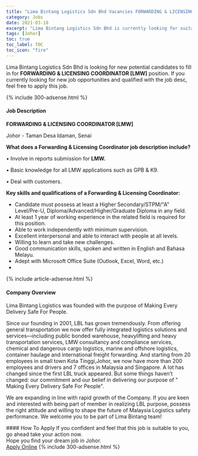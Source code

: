 ```yaml
---
title: "Lima Bintang Logistics Sdn Bhd Vacancies FORWARDING & LICENSING COORDINATOR [LMW]" 
category: Jobs 
date: 2021-03-18 
excerpt: "Lima Bintang Logistics Sdn Bhd is currently looking for suitable person to fill in the FORWARDING & LICENSING COORDINATOR [LMW] which based in Johor" 
tags: [Johor] 
toc: true 
toc_label: TOC 
toc_icon: "fire" 
--- 
```


<p>Lima Bintang Logistics Sdn Bhd is looking for new potential candidates to fill in for <b>FORWARDING & LICENSING COORDINATOR [LMW]</b> position. If you currently looking for new job opportunities and qualified with the job desc, feel free to apply this job.
</p>{% include 300-adsense.html %} 
<div><div><h4>Job Description</h4></div><div><div><span><div><p><strong>FORWARDING &amp; LICENSING COORDINATOR [LMW]&#160;</strong></p><p>Johor - Taman Desa Idaman, Senai</p><p><strong>What does a Forwarding &amp; Licensing Coordinator job description include?</strong></p><p>&#8226; Involve in reports submission for&#160;<strong>LMW.</strong></p><p>&#8226; Basic knowledge for all LMW applications such as GPB &amp; K9.</p><p>&#8226; Deal with customers.</p><p><strong>Key skills and qualifications of a Forwarding &amp; Licensing Coordinator:</strong></p><ul><li>Candidate must possess at least a Higher Secondary/STPM/"A" Level/Pre-U, Diploma/Advanced/Higher/Graduate Diploma in any field.</li><li>At least 1 year of working experience in the related field is required for this position.</li><li>Able to work independently with minimum supervision.</li><li>Excellent interpersonal and able to interact with people at all levels.</li><li>Willing to learn and take new challenges.</li><li>Good communication skills, spoken and written in English and Bahasa Melayu.</li><li>Adept with Microsoft Office Suite (Outlook, Excel, Word, etc.)</li><li>&#160;</li></ul></div></span></div></div></div> 
{% include article-adsense.html %} 
<div><div><h4>Company Overview</h4></div><div><div><span><div><p>Lima Bintang Logistics&#160;was founded with the purpose of Making Every Delivery Safe For People.</p><p>Since our founding in 2001, LBL has grown tremendously. From offering general transportation we now offer fully integrated logistics solutions and services&#8212;including public bonded warehouse, heavylifting and heavy transportation services, LMW consultancy and compliance services, chemical and dangerous cargo logistics, marine and offshore logistics, container haulage and international freight forwarding. And starting from 20 employees in small town Kota Tinggi,Johor, we now have more than 200 employees and drivers and 7 offices in Malaysia and Singapore. A lot has changed since the first LBL truck appeared. But some things haven&#8217;t changed: our commitment and our belief in delivering our purpose of " Making Every Delivery Safe For People".</p><p>We are expanding in line with rapid growth of the Company. If you are keen and interested with being part of member in realizing LBL purpose, possess the right attitude and willing to shape the future of Malaysia Logistics safety performance. We welcome you to be part of Lima Bintang team!</p></div></span></div></div></div> 
#### How To Apply 
If you confident and feel that this job is suitable to you, go ahead take your action now. <br/> 
Hope you find your dream job in Johor. <br/> 
<a href="https://www.jobstreet.com.my/en/job/forwarding-licensing-coordinator-[lmw]-4510938?jobId=jobstreet-my-job-4510938&" class="btn btn--info" target="_blank" rel="nofollow noopenner">Apply Online</a> 
{% include 300-adsense.html %} 